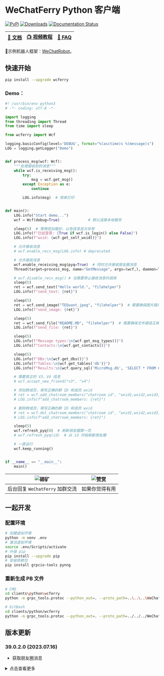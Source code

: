 # WeChatFerry Python 客户端
[![PyPi](https://img.shields.io/pypi/v/wcferry.svg)](https://pypi.python.org/pypi/wcferry) [![Downloads](https://static.pepy.tech/badge/wcferry)](https://pypi.python.org/pypi/wcferry) [![Documentation Status](https://readthedocs.org/projects/wechatferry/badge/?version=latest)](https://wechatferry.readthedocs.io/zh/latest/?badge=latest)

|[📖 文档](https://wechatferry.readthedocs.io/)|[📺 视频教程](https://mp.weixin.qq.com/s/APdjGyZ2hllXxyG_sNCfXQ)|[🙋 FAQ](https://mp.weixin.qq.com/s/vAGpn1C9stI8Xzt1hUJhLA)|
|:-:|:-:|:-:|

🤖示例机器人框架：[WeChatRobot](https://github.com/lich0821/WeChatRobot)。

## 快速开始
```sh
pip install --upgrade wcferry
```

### Demo：
```py
#! /usr/bin/env python3
# -*- coding: utf-8 -*-

import logging
from threading import Thread
from time import sleep

from wcferry import Wcf

logging.basicConfig(level='DEBUG', format="%(asctime)s %(message)s")
LOG = logging.getLogger("Demo")


def process_msg(wcf: Wcf):
    """处理接收到的消息"""
    while wcf.is_receiving_msg():
        try:
            msg = wcf.get_msg()
        except Exception as e:
            continue

        LOG.info(msg)  # 简单打印


def main():
    LOG.info("Start demo...")
    wcf = Wcf(debug=True)             # 默认连接本地服务

    sleep(5)  # 等微信加载好，以免信息显示异常
    LOG.info(f"已经登录: {True if wcf.is_login() else False}")
    LOG.info(f"wxid: {wcf.get_self_wxid()}")

    # 允许接收消息
    # wcf.enable_recv_msg(LOG.info) # deprecated

    # 允许接收消息
    wcf.enable_receiving_msg(pyq=True)  # 同时允许接收朋友圈消息
    Thread(target=process_msg, name="GetMessage", args=(wcf,), daemon=True).start()

    # wcf.disable_recv_msg() # 当需要停止接收消息时调用
    sleep(5)
    ret = wcf.send_text("Hello world.", "filehelper")
    LOG.info(f"send_text: {ret}")

    sleep(5)
    ret = wcf.send_image("TEQuant.jpeg", "filehelper")  # 需要确保图片路径正确，建议使用绝对路径（使用双斜杠\\）
    LOG.info(f"send_image: {ret}")

    sleep(5)
    ret = wcf.send_file("README.MD", "filehelper")  # 需要确保文件路径正确，建议使用绝对路径（使用双斜杠\\）
    LOG.info(f"send_file: {ret}")

    sleep(5)
    LOG.info(f"Message types:\n{wcf.get_msg_types()}")
    LOG.info(f"Contacts:\n{wcf.get_contacts()}")

    sleep(5)
    LOG.info(f"DBs:\n{wcf.get_dbs()}")
    LOG.info(f"Tables:\n{wcf.get_tables('db')}")
    LOG.info(f"Results:\n{wcf.query_sql('MicroMsg.db', 'SELECT * FROM Contact LIMIT 1;')}")

    # 需要真正的 V3、V4 信息
    # wcf.accept_new_friend("v3", "v4")

    # 添加群成员，填写正确的群 ID 和成员 wxid
    # ret = wcf.add_chatroom_members("chatroom id", "wxid1,wxid2,wxid3,...")
    # LOG.info(f"add_chatroom_members: {ret}")

    # 删除群成员，填写正确的群 ID 和成员 wxid
    # ret = wcf.del_chatroom_members("chatroom id", "wxid1,wxid2,wxid3,...")
    # LOG.info(f"add_chatroom_members: {ret}")

    sleep(5)
    wcf.refresh_pyq(0)  # 刷新朋友圈第一页
    # wcf.refresh_pyq(id)  # 从 id 开始刷新朋友圈

    # 一直运行
    wcf.keep_running()


if __name__ == "__main__":
    main()

```

|![碲矿](https://raw.githubusercontent.com/lich0821/WeChatFerry/master/assets/TEQuant.jpg)|![赞赏](https://raw.githubusercontent.com/lich0821/WeChatFerry/master/assets/QR.jpeg)|
|:-:|:-:|
|后台回复 `WeChatFerry` 加群交流|如果你觉得有用|

## 一起开发
### 配置环境
```sh
# 创建虚拟环境
python -m venv .env
# 激活虚拟环境
source .env/Scripts/activate
# 升级 pip
pip install --upgrade pip
# 安装依赖包
pip install grpcio-tools pynng
```

### 重新生成 PB 文件
```sh
# CMD
cd clients\python\wcferry
python -m grpc_tools.protoc --python_out=. --proto_path=..\..\..\WeChatFerry\rpc\proto\ wcf.proto

# GitBash
cd clients/python/wcferry
python -m grpc_tools.protoc --python_out=. --proto_path=../../../WeChatFerry/rpc/proto/ wcf.proto
```

## 版本更新

### 39.0.2.0 (2023.07.16)
* 获取朋友圈消息

<details><summary>点击查看更多</summary>
版本号：`w.x.y.z`。

其中：
* `w` 是微信的大版本号，如 `37` (3.7.a.a), `38` (3.8.a.a), `39` (3.9.a.a)
* `x` 是适配的微信的小版本号，从 0 开始
* `y` 是 `WeChatFerry` 的版本，从 0 开始
* `z` 是各客户端的版本，从 0 开始

功能：

* 检查登录状态
* 获取登录账号的 wxid
* 获取消息类型
* 获取所有联系人
* 获取所有好友
* 获取数据库
* 获取某数据库下的表
* 获取用户信息
* 发送文本消息（可 @）
* 发送图片（Python 客户端支持网络路径）
* 发送文件
* 允许接收消息
* 停止接收消息
* 执行 SQL 查询
* 接受好友申请
* 添加群成员
* 删除群成员
* 解密图片
* 获取朋友圈消息
* 某功能（Breaking Change）

</details>
